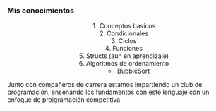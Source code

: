 ### Mis conocimientos

<div style="text-align: center; list-style-position: inside;">

1. Conceptos basicos
2. Condicionales
3. Ciclos
4. Funciones
5. Structs (aun en aprendizaje)
6. Algoritmos de ordenamiento
    - BubbleSort
</div>

Junto con compañeros de carrera estamos impartiendo un club de programación, enseñando los fundamentos con este lenguaje con un enfoque de proigramación competitiva